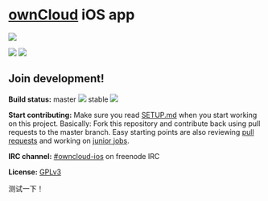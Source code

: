 # [ownCloud](https://owncloud.org) iOS app
[![](https://owncloud.org/wp-content/themes/owncloudorgnew/assets/img/clients/buttons/appstore.png)](https://itunes.apple.com/app/owncloud/id543672169)

![](http://a1.mzstatic.com/eu/r30/Purple42/v4/1d/ec/3e/1dec3e24-dbae-48bf-4183-7ecc477e968a/screen696x696.jpeg)
![](http://a1.mzstatic.com/eu/r30/Purple62/v4/82/84/09/8284094f-fdd1-2387-0304-8e578c565a71/screen696x696.jpeg)

## Join development!

**Build status:** master ![](https://api.travis-ci.org/owncloud/android.svg?branch=master) stable ![](https://api.travis-ci.org/owncloud/android.svg?branch=stable)

**Start contributing:** Make sure you read [SETUP.md](https://github.com/owncloud/ios/blob/master/SETUP.md) when you start working on this project. Basically: Fork this repository and contribute back using pull requests to the master branch.
Easy starting points are also reviewing [pull requests](https://github.com/owncloud/ios/pulls) and working on [junior jobs](https://github.com/owncloud/ios/issues?q=is%3Aopen+is%3Aissue+label%3A%22Junior+Job%22).

**IRC channel:** [#owncloud-ios](https://webchat.freenode.net/?channels=owncloud-ios) on freenode IRC

**License:** [GPLv3](https://github.com/owncloud/ios/blob/master/LICENSE.txt)

测试一下！
